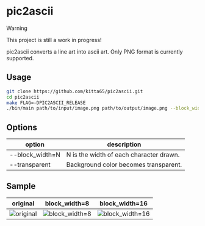 # pic2ascii

> [!warning]
> This project is still a work in progress!

pic2ascii converts a line art into ascii art. Only PNG format is currently supported.

## Usage

```sh
git clone https://github.com/kitta65/pic2ascii.git
cd pic2ascii
make FLAG=-DPIC2ASCII_RELEASE
./bin/main path/to/input/image.png path/to/output/image.png --block_width=8 --transparent
```

## Options

|option|description|
|---|---|
|--block_width=N|N is the width of each character drawn.|
|--transparent|Background color becomes transparent.|

## Sample

|original|block_width=8|block_width=16|
|---|---|---|
|![original](./input/sample.png)|![block_width=8](./output/sample_8.png)|![block_width=16](./output/sample_16.png)|
